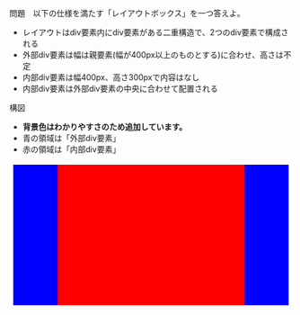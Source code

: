 問題　以下の仕様を満たす「レイアウトボックス」を一つ答えよ。
  - レイアウトはdiv要素内にdiv要素がある二重構造で、2つのdiv要素で構成される
  - 外部div要素は幅は親要素(幅が400px以上のものとする)に合わせ、高さは不定
  - 内部div要素は幅400px、高さ300pxで内容はなし
  - 内部div要素は外部div要素の中央に合わせて配置される

構図
  - **背景色はわかりやすさのため追加しています。**
  - 青の領域は「外部div要素」
  - 赤の領域は「内部div要素」

![1-1center](../images/1-1center.png)

